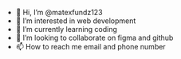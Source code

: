 - 👋 Hi, I’m @matexfundz123
- 👀 I’m interested in web development
- 🌱 I’m currently learning coding
- 💞️ I’m looking to collaborate on figma and github
- 📫 How to reach me email and phone number

<!---
matexfundz123/matexfundz123 is a ✨ special ✨ repository because its `README.md` (this file) appears on your GitHub profile.
You can click the Preview link to take a look at your changes.
--->
